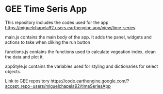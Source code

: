 # GEE Time Seris App
This repository includes the codes used for the app https://miguelchapela92.users.earthengine.app/view/time-series

main.js contains the main body of the app. It adds the panel, widgets and actions to take when cliking the run button

functions.js contains the functions used to calculate vegeation index, clean the data and plot it.

appStyle.js contains the variables used for styling and dictionaries for select objects.

Link to GEE repository https://code.earthengine.google.com/?accept_repo=users/miguelchapela92/timeSeriesApp
